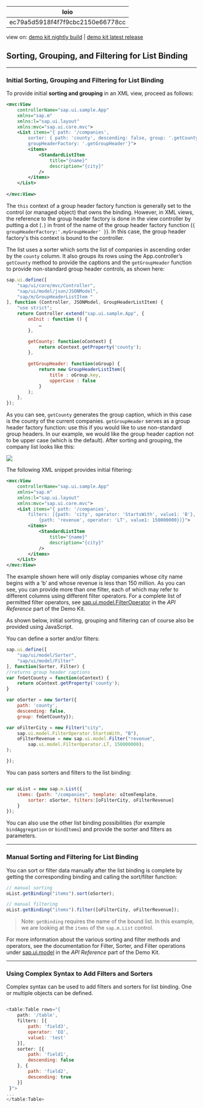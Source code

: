 <!-- loioec79a5d5918f4f7f9cbc2150e66778cc -->

| loio |
| -----|
| ec79a5d5918f4f7f9cbc2150e66778cc |

<div id="loio">

view on: [demo kit nightly build](https://openui5nightly.hana.ondemand.com/#/topic/ec79a5d5918f4f7f9cbc2150e66778cc) | [demo kit latest release](https://openui5.hana.ondemand.com/#/topic/ec79a5d5918f4f7f9cbc2150e66778cc)</div>

## Sorting, Grouping, and Filtering for List Binding

***

<a name="loioec79a5d5918f4f7f9cbc2150e66778cc__section_606348F7CECC432C9E18DACEFB3127CF"/>

### Initial Sorting, Grouping and Filtering for List Binding

To provide initial **sorting and grouping** in an XML view, proceed as follows:

``` xml
<mvc:View
	controllerName="sap.ui.sample.App"
	xmlns="sap.m"
	xmlns:l="sap.ui.layout"
	xmlns:mvc="sap.ui.core.mvc">		
	<List items="{ path: '/companies', 
		sorter: { path: 'county', descending: false, group: '.getCounty'}, 
		groupHeaderFactory: '.getGroupHeader'}">
		<items>
			<StandardListItem
				title="{name}"
				description="{city}"
			/>
		</items>
	</List>
	
</mvc:View>
```

The `this` context of a group header factory function is generally set to the control \(or managed object\) that owns the binding. However, in XML views, the reference to the group header factory is done in the view controller by putting a dot \(`.`\) in front of the name of the group header factory function \(`{ groupHeaderFactory:'.myGroupHeader' }`\). In this case, the group header factory's this context is bound to the controller.

The list uses a sorter which sorts the list of companies in ascending order by the `county` column. It also groups its rows using the App.controller’s `getCounty` method to provide the captions and the `getGroupHeader` function to provide non-standard group header controls, as shown here:

``` js
sap.ui.define([
	"sap/ui/core/mvc/Controller",
	"sap/ui/model/json/JSONModel",
	"sap/m/GroupHeaderListItem "
], function (Controller, JSONModel, GroupHeaderListItem) {
	"use strict";
	return Controller.extend("sap.ui.sample.App", {
		onInit : function () {
			…
		},	

		getCounty: function(oContext) {
			return oContext.getProperty('county');
		},
		
		getGroupHeader: function(oGroup) {
			return new GroupHeaderListItem({
				title : oGroup.key,
				upperCase : false
			}
		);
	},   
});
```

As you can see, `getCounty` generates the group caption, which in this case is the county of the current companies. `getGroupHeader` serves as a group header factory function: use this if you would like to use non-standard group headers. In our example, we would like the group header caption not to be upper case \(which is the default\). After sorting and grouping, the company list looks like this:

 ![](loiocdd09735362d4227809f3028201a1bba_LowRes.png) 

The following XML snippet provides initial filtering:

``` xml
<mvc:View
	controllerName="sap.ui.sample.App"
	xmlns="sap.m"
	xmlns:l="sap.ui.layout"
	xmlns:mvc="sap.ui.core.mvc">		
	<List items="{ path: '/companies', 
		filters: [{path: 'city', operator: 'StartsWith', value1: 'B'},
			{path: 'revenue', operator: 'LT', value1: 150000000}]}">		
		<items>
			<StandardListItem
				title="{name}"
				description="{city}"
			/>
		</items>
	</List>	  
</mvc:View>
```

The example shown here will only display companies whose city name begins with a ‘b’ and whose revenue is less than 150 million. As you can see, you can provide more than one filter, each of which may refer to different columns using different filter operators. For a complete list of permitted filter operators, see [sap.ui.model.FilterOperator](https://openui5.hana.ondemand.com/#docs/api/symbols/sap.ui.model.FilterOperator.html) in the *API Reference* part of the Demo Kit.

As shown below, initial sorting, grouping and filtering can of course also be provided using JavaScript.

You can define a sorter and/or filters:

``` js
sap.ui.define([
    "sap/ui/model/Sorter",
    "sap/ui/model/Filter"
], function(Sorter, Filter) {
//returns group header captions
var fnGetCounty = function(oContext) {
    return oContext.getProperty('county');
}

var oSorter = new Sorter({
    path: 'county', 
    descending: false, 
    group: fnGetCounty});

var oFilterCity = new Filter("city",
    sap.ui.model.FilterOperator.StartsWith, "B"),
    oFilterRevenue = new sap.ui.model.Filter("revenue",
        sap.ui.model.FilterOperator.LT, 150000000);
);

});

```

You can pass sorters and filters to the list binding:

``` js

var oList = new sap.m.List({
	items: {path: "/companies", template: oItemTemplate, 
		sorter: oSorter, filters:[oFilterCity, oFilterRevenue]  
	}
});
```

You can also use the other list binding possibilities \(for example `bindAggregation` or `bindItems`\) and provide the sorter and filters as parameters.

***

<a name="loioec79a5d5918f4f7f9cbc2150e66778cc__section_N100CF_N10013_N10001"/>

### Manual Sorting and Filtering for List Binding

You can sort or filter data manually after the list binding is complete by getting the corresponding binding and calling the sort/filter function:

``` js
// manual sorting
oList.getBinding("items").sort(oSorter);

// manual filtering
oList.getBinding("items").filter([oFilterCity, oFilterRevenue]);
```

> Note:
> `getBinding` requires the name of the bound list. In this example, we are looking at the `items` of the `sap.m.List` control.
> 
> 

For more information about the various sorting and filter methods and operators, see the documentation for Filter, Sorter, and Filter operations under [sap.ui.model](https://openui5.hana.ondemand.com/#docs/api/symbols/sap.ui.model.html) in the *API Reference* part of the Demo Kit.

***

<a name="loioec79a5d5918f4f7f9cbc2150e66778cc__section_jxn_fmp_rcb"/>

### Using Complex Syntax to Add Filters and Sorters

Complex syntax can be used to add filters and sorters for list binding. One or multiple objects can be defined.

``` js

<table:Table rows="{
    path: '/table', 
    filters: [{
        path: 'field3', 
        operator: 'EQ',
        value1: 'test'
    }],
    sorter: [{
        path: 'field1', 
        descending: false
    }, {
        path: 'field2', 
        descending: true
    }]
 }">
...
</table:Table>

```

